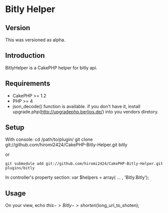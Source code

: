 # Bitly Helper #

## Version ##

This was versioned as alpha.

## Introduction ##

BitlyHelper is a CakePHP helper for bitly api.

## Requirements ##

- CakePHP >= 1.2
- PHP >= 4
- json_decode() function is available. if you don't have it, install upgrade.php(http://upgradephp.berlios.de/) into you vendors diretory.

## Setup ##

With console:
	cd /path/to/plugin/
	git clone git://github.com/hiromi2424/CakePHP-Bitly-Helper.git bitly

or

	git submodule add git://github.com/hiromi2424/CakePHP-Bitly-Helper.git plugins/bitly


In controller's property section:
	var $helpers = array( ... , 'Bitly.Bitly');

## Usage ##

On your view,
	echo $this->Bitly->shorten($long_url_to_shoten);
